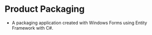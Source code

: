# Product Packaging

- A packaging application created with Windows Forms using Entity Framework with C#.
 
